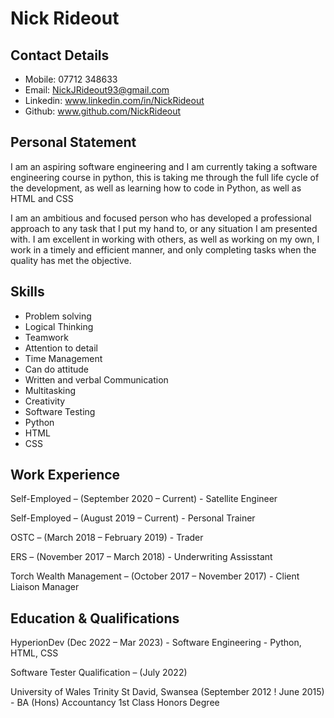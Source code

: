 # Nick Rideout

## Contact Details
- Mobile: 07712 348633
- Email: NickJRideout93@gmail.com
- Linkedin: www.linkedin.com/in/NickRideout
- Github: www.github.com/NickRideout

## Personal Statement

I am an aspiring software engineering and I am currently taking a software engineering course
in python, this is taking me through the full life cycle of the development, as well as learning
how to code in Python, as well as HTML and CSS

I am an ambitious and focused person who has developed a professional approach to any task
that I put my hand to, or any situation I am presented with. I am excellent in working with
others, as well as working on my own, I work in a timely and efficient manner, and only
completing tasks when the quality has met the objective.

## Skills

- Problem solving
- Logical Thinking
- Teamwork
- Attention to detail
- Time Management
- Can do attitude
- Written and verbal Communication
- Multitasking
- Creativity
- Software Testing
- Python
- HTML
- CSS

## Work Experience

Self-Employed – (September 2020 – Current) - Satellite Engineer
 
Self-Employed – (August 2019 – Current) - Personal Trainer
 
OSTC – (March 2018 – February 2019) - Trader
  
ERS – (November 2017 – March 2018) - Underwriting Assisstant
 
Torch Wealth Management – (October 2017 – November 2017) - Client Liaison Manager
 
## Education & Qualifications

HyperionDev (Dec 2022 – Mar 2023) - Software Engineering - Python, HTML, CSS
  
Software Tester Qualification – (July 2022)

University of Wales Trinity St David, Swansea (September 2012 ! June 2015) - BA (Hons) Accountancy 1st Class Honors Degree

 
